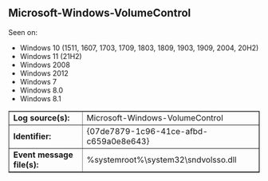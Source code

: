 ## Microsoft-Windows-VolumeControl

Seen on:
* Windows 10 (1511, 1607, 1703, 1709, 1803, 1809, 1903, 1909, 2004, 20H2)
* Windows 11 (21H2)
* Windows 2008
* Windows 2012
* Windows 7
* Windows 8.0
* Windows 8.1

<table border="1" class="docutils">
  <tbody>
    <tr>
      <td><b>Log source(s):</b></td>
      <td>Microsoft-Windows-VolumeControl</td>
    </tr>
    <tr>
      <td><b>Identifier:</b></td>
      <td>{07de7879-1c96-41ce-afbd-c659a0e8e643}</td>
    </tr>
    <tr>
      <td><b>Event message file(s):</b></td>
      <td>%systemroot%\system32\sndvolsso.dll</td>
    </tr>
  </tbody>
</table>

&nbsp;

